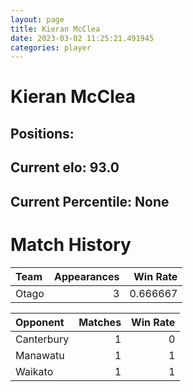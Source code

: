 ```yaml
---  
layout: page  
title: Kieran McClea  
date: 2023-03-02 11:25:21.491945  
categories: player  
---
```

# Kieran McClea

## Positions: 

## Current elo: 93.0

## Current Percentile: None

# Match History


| Team   |   Appearances |   Win Rate |
|:-------|--------------:|-----------:|
| Otago  |             3 |   0.666667 |

| Opponent   |   Matches |   Win Rate |
|:-----------|----------:|-----------:|
| Canterbury |         1 |          0 |
| Manawatu   |         1 |          1 |
| Waikato    |         1 |          1 |